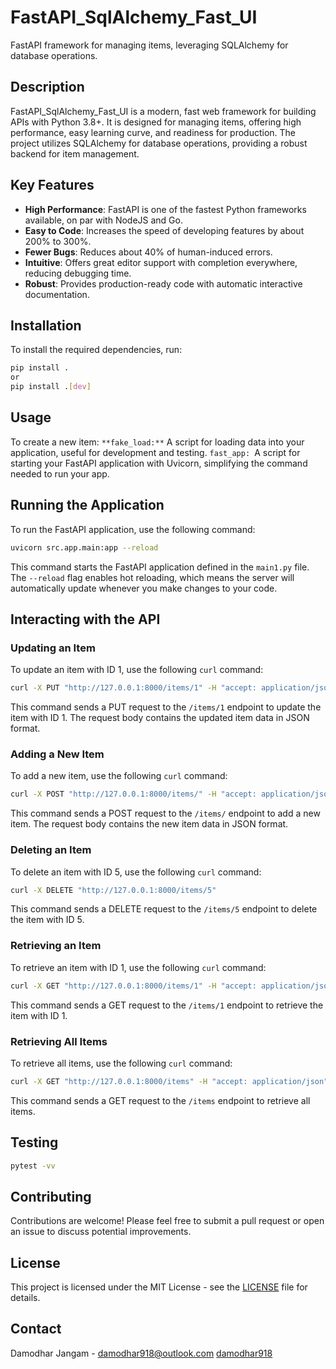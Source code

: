 # FastAPI_SqlAlchemy_Fast_UI

FastAPI framework for managing items, leveraging SQLAlchemy for database operations.

## Description

FastAPI_SqlAlchemy_Fast_UI is a modern, fast web framework for building APIs with Python 3.8+. It is designed for managing items, offering high performance, easy learning curve, and readiness for production. The project utilizes SQLAlchemy for database operations, providing a robust backend for item management.

## Key Features

- **High Performance**: FastAPI is one of the fastest Python frameworks available, on par with NodeJS and Go.
- **Easy to Code**: Increases the speed of developing features by about 200% to 300%.
- **Fewer Bugs**: Reduces about 40% of human-induced errors.
- **Intuitive**: Offers great editor support with completion everywhere, reducing debugging time.
- **Robust**: Provides production-ready code with automatic interactive documentation.

## Installation

To install the required dependencies, run:

```bash
pip install .
or
pip install .[dev]
```

## Usage

To create a new item:
`**fake_load:**` A script for loading data into your application, useful for development and testing.
`fast_app: `A script for starting your FastAPI application with Uvicorn, simplifying the command needed to run your app.


## Running the Application

To run the FastAPI application, use the following command:

```bash
uvicorn src.app.main:app --reload
```

This command starts the FastAPI application defined in the `main1.py` file. The `--reload` flag enables hot reloading, which means the server will automatically update whenever you make changes to your code.

## Interacting with the API

### Updating an Item

To update an item with ID 1, use the following `curl` command:

```bash
curl -X PUT "http://127.0.0.1:8000/items/1" -H "accept: application/json" -H "Content-Type: application/json" -d "{\"id\":5,\"name\":\"Updated Item\",\"description\":\"This is an updated item\",\"price\":29.99,\"is_offer\":false}"
```

This command sends a PUT request to the `/items/1` endpoint to update the item with ID 1. The request body contains the updated item data in JSON format.

### Adding a New Item

To add a new item, use the following `curl` command:

```bash
curl -X POST "http://127.0.0.1:8000/items/" -H "accept: application/json" -H "Content-Type: application/json" -d "{\"id\":5,\"name\":\"Updated Item\",\"description\":\"This is an updated item\",\"price\":29.99,\"is_offer\":false}"
```

This command sends a POST request to the `/items/` endpoint to add a new item. The request body contains the new item data in JSON format.

### Deleting an Item

To delete an item with ID 5, use the following `curl` command:

```bash
curl -X DELETE "http://127.0.0.1:8000/items/5"
```

This command sends a DELETE request to the `/items/5` endpoint to delete the item with ID 5.

### Retrieving an Item

To retrieve an item with ID 1, use the following `curl` command:

```bash
curl -X GET "http://127.0.0.1:8000/items/1" -H "accept: application/json"
```

This command sends a GET request to the `/items/1` endpoint to retrieve the item with ID 1.

### Retrieving All Items

To retrieve all items, use the following `curl` command:

```bash
curl -X GET "http://127.0.0.1:8000/items" -H "accept: application/json"
```

This command sends a GET request to the `/items` endpoint to retrieve all items.

## Testing
```bash
pytest -vv 
```


## Contributing

Contributions are welcome! Please feel free to submit a pull request or open an issue to discuss potential improvements.

## License

This project is licensed under the MIT License - see the [LICENSE](LICENSE) file for details.

## Contact

Damodhar Jangam - damodhar918@outlook.com
[damodhar918](github.com/damodhar918)
